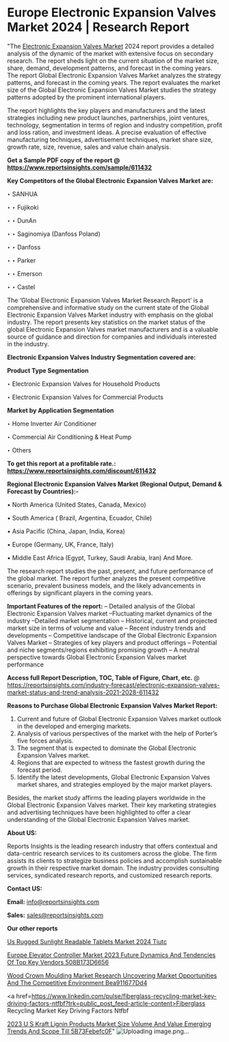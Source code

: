 # Europe Electronic Expansion Valves Market 2024 | Research Report

"The <a href=https://www.reportsinsights.com/sample/611432>Electronic Expansion Valves Market</a> 2024 report provides a detailed analysis of the dynamic of the market with extensive focus on secondary research. The report sheds light on the current situation of the market size, share, demand, development patterns, and forecast in the coming years. The report Global Electronic Expansion Valves Market analyzes the strategy patterns, and forecast in the coming years. The report evaluates the market size of the Global Electronic Expansion Valves Market studies the strategy patterns adopted by the prominent international players.

The report highlights the key players and manufacturers and the latest strategies including new product launches, partnerships, joint ventures, technology, segmentation in terms of region and industry competition, profit and loss ration, and investment ideas. A precise evaluation of effective manufacturing techniques, advertisement techniques, market share size, growth rate, size, revenue, sales and value chain analysis.

<strong>Get a Sample PDF copy of the report @ <a href=https://www.reportsinsights.com/sample/611432 style=color:#0000ff;>https://www.reportsinsights.com/sample/611432</a></strong>

<strong>Key Competitors of the Global Electronic Expansion Valves Market are:</strong>

‣ SANHUA

‣ 
‣ Fujikoki

‣ 
‣ DunAn

‣ 
‣ Saginomiya (Danfoss Poland)

‣ 
‣ Danfoss

‣ 
‣ Parker

‣ 
‣ Emerson

‣ 
‣ Castel

The ‘Global Electronic Expansion Valves Market Research Report’ is a comprehensive and informative study on the current state of the Global Electronic Expansion Valves Market industry with emphasis on the global industry. The report presents key statistics on the market status of the global Electronic Expansion Valves market manufacturers and is a valuable source of guidance and direction for companies and individuals interested in the industry.

<strong>Electronic Expansion Valves Industry Segmentation covered are:</strong>

<strong>Product Type Segmentation</strong>

‣    Electronic Expansion Valves for Household Products

‣ Electronic Expansion Valves for Commercial Products

<strong>Market by Application Segmentation</strong>

‣   Home Inverter Air Conditioner

‣ Commercial Air Conditioning & Heat Pump

‣ Others

<strong>To get this report at a profitable rate.: <a href=https://www.reportsinsights.com/discount/611432 style=color:#0000ff;>https://www.reportsinsights.com/discount/611432</a></strong>

<strong>Regional Electronic Expansion Valves Market (Regional Output, Demand &amp; Forecast by Countries):-</strong>

• North America (United States, Canada, Mexico)

• South America ( Brazil, Argentina, Ecuador, Chile)

• Asia Pacific (China, Japan, India, Korea)

• Europe (Germany, UK, France, Italy)

• Middle East Africa (Egypt, Turkey, Saudi Arabia, Iran) And More.

The research report studies the past, present, and future performance of the global market. The report further analyzes the present competitive scenario, prevalent business models, and the likely advancements in offerings by significant players in the coming years.

<strong>Important Features of the report:</strong>
– Detailed analysis of the Global Electronic Expansion Valves market
–Fluctuating market dynamics of the industry
–Detailed market segmentation
– Historical, current and projected market size in terms of volume and value
– Recent industry trends and developments
– Competitive landscape of the Global Electronic Expansion Valves Market
– Strategies of key players and product offerings
– Potential and niche segments/regions exhibiting promising growth
– A neutral perspective towards Global Electronic Expansion Valves market performance

<strong>Access full Report Description, TOC, Table of Figure, Chart, etc. </strong>@   <a href=https://reportsinsights.com/industry-forecast/electronic-expansion-valves-market-status-and-trend-analysis-2021-2028-611432 style=color:#0000ff;>https://reportsinsights.com/industry-forecast/electronic-expansion-valves-market-status-and-trend-analysis-2021-2028-611432</a>

<strong>Reasons to Purchase Global Electronic Expansion Valves Market Report:</strong>
1. Current and future of Global Electronic Expansion Valves market outlook in the developed and emerging markets.
2. Analysis of various perspectives of the market with the help of Porter’s five forces analysis.
3. The segment that is expected to dominate the Global Electronic Expansion Valves market.
4. Regions that are expected to witness the fastest growth during the forecast period.
5. Identify the latest developments, Global Electronic Expansion Valves market shares, and strategies employed by the major market players.

Besides, the market study affirms the leading players worldwide in the Global Electronic Expansion Valves market. Their key marketing strategies and advertising techniques have been highlighted to offer a clear understanding of the Global Electronic Expansion Valves market.

<strong><strong>About US</strong>:</strong>

Reports Insights is the leading research industry that offers contextual and data-centric research services to its customers across the globe. The firm assists its clients to strategize business policies and accomplish sustainable growth in their respective market domain. The industry provides consulting services, syndicated research reports, and customized research reports.

<strong>Contact US:</strong>

<p class=><b>Email:</b> <a href=mailto:info@reportsinsights.com>info@reportsinsights.com</a></p>
<p class=><b>Sales:</b> <a href=mailto:sales@reportsinsights.com>sales@reportsinsights.com</a></p>

<strong>Our other reports</strong>

<a href=https://www.linkedin.com/pulse/us-rugged-sunlight-readable-tablets-market-2024--tiutc/>Us Rugged Sunlight Readable Tablets Market 2024  Tiutc</a>

<a href=https://medium.com/@swatiga40/europe-elevator-controller-market-2023-future-dynamics-and-tendencies-of-top-key-vendors-508b173d6656>Europe Elevator Controller Market 2023 Future Dynamics And Tendencies Of Top Key Vendors 508B173D6656</a>

<a href=https://medium.com/@anuragakarte041/wood-crown-moulding-market-research-uncovering-market-opportunities-and-the-competitive-environment-bea911677dd4>Wood Crown Moulding Market Research Uncovering Market Opportunities And The Competitive Environment Bea911677Dd4</a>

<a href=https://www.linkedin.com/pulse/fiberglass-recycling-market-key-driving-factors-ntfbf?trk=public_post_feed-article-content>Fiberglass Recycling Market Key Driving Factors Ntfbf</a>

<a href=https://medium.com/@nadeemkazi654/2023-u-s-kraft-lignin-products-market-size-volume-and-value-emerging-trends-and-scope-till-5b73febefc0f>2023 U S Kraft Lignin Products Market Size Volume And Value Emerging Trends And Scope Till 5B73Febefc0F</a>"
![Uploading image.png…]()
